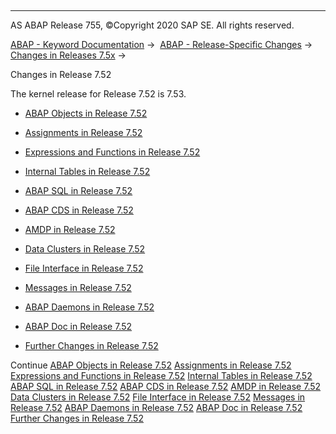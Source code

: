   

* * *

AS ABAP Release 755, ©Copyright 2020 SAP SE. All rights reserved.

[ABAP - Keyword Documentation](https://help.sap.com/doc/abapdocu_755_index_htm/7.55/en-US/abenabap.htm) →  [ABAP - Release-Specific Changes](https://help.sap.com/doc/abapdocu_755_index_htm/7.55/en-US/abennews.htm) →  [Changes in Releases 7.5x](https://help.sap.com/doc/abapdocu_755_index_htm/7.55/en-US/abennews-75.htm) → 

Changes in Release 7.52

The kernel release for Release 7.52 is 7.53.

-   [ABAP Objects in Release 7.52](https://help.sap.com/doc/abapdocu_755_index_htm/7.55/en-US/abennews-752-abap_objects.htm)

-   [Assignments in Release 7.52](https://help.sap.com/doc/abapdocu_755_index_htm/7.55/en-US/abennews-752-assignments.htm)

-   [Expressions and Functions in Release 7.52](https://help.sap.com/doc/abapdocu_755_index_htm/7.55/en-US/abennews-752-expressions.htm)

-   [Internal Tables in Release 7.52](https://help.sap.com/doc/abapdocu_755_index_htm/7.55/en-US/abennews-752-itab.htm)

-   [ABAP SQL in Release 7.52](https://help.sap.com/doc/abapdocu_755_index_htm/7.55/en-US/abennews-752-open_sql.htm)

-   [ABAP CDS in Release 7.52](https://help.sap.com/doc/abapdocu_755_index_htm/7.55/en-US/abennews-752-abap_cds.htm)

-   [AMDP in Release 7.52](https://help.sap.com/doc/abapdocu_755_index_htm/7.55/en-US/abennews-752-amdp.htm)

-   [Data Clusters in Release 7.52](https://help.sap.com/doc/abapdocu_755_index_htm/7.55/en-US/abennews-752-data_cluster.htm)

-   [File Interface in Release 7.52](https://help.sap.com/doc/abapdocu_755_index_htm/7.55/en-US/abennews-752-dataset.htm)

-   [Messages in Release 7.52](https://help.sap.com/doc/abapdocu_755_index_htm/7.55/en-US/abennews-752-messages.htm)

-   [ABAP Daemons in Release 7.52](https://help.sap.com/doc/abapdocu_755_index_htm/7.55/en-US/abennews-752-daemons.htm)

-   [ABAP Doc in Release 7.52](https://help.sap.com/doc/abapdocu_755_index_htm/7.55/en-US/abennews-752-abap_doc.htm)

-   [Further Changes in Release 7.52](https://help.sap.com/doc/abapdocu_755_index_htm/7.55/en-US/abennews-752-others.htm)

Continue
[ABAP Objects in Release 7.52](https://help.sap.com/doc/abapdocu_755_index_htm/7.55/en-US/abennews-752-abap_objects.htm)
[Assignments in Release 7.52](https://help.sap.com/doc/abapdocu_755_index_htm/7.55/en-US/abennews-752-assignments.htm)
[Expressions and Functions in Release 7.52](https://help.sap.com/doc/abapdocu_755_index_htm/7.55/en-US/abennews-752-expressions.htm)
[Internal Tables in Release 7.52](https://help.sap.com/doc/abapdocu_755_index_htm/7.55/en-US/abennews-752-itab.htm)
[ABAP SQL in Release 7.52](https://help.sap.com/doc/abapdocu_755_index_htm/7.55/en-US/abennews-752-open_sql.htm)
[ABAP CDS in Release 7.52](https://help.sap.com/doc/abapdocu_755_index_htm/7.55/en-US/abennews-752-abap_cds.htm)
[AMDP in Release 7.52](https://help.sap.com/doc/abapdocu_755_index_htm/7.55/en-US/abennews-752-amdp.htm)
[Data Clusters in Release 7.52](https://help.sap.com/doc/abapdocu_755_index_htm/7.55/en-US/abennews-752-data_cluster.htm)
[File Interface in Release 7.52](https://help.sap.com/doc/abapdocu_755_index_htm/7.55/en-US/abennews-752-dataset.htm)
[Messages in Release 7.52](https://help.sap.com/doc/abapdocu_755_index_htm/7.55/en-US/abennews-752-messages.htm)
[ABAP Daemons in Release 7.52](https://help.sap.com/doc/abapdocu_755_index_htm/7.55/en-US/abennews-752-daemons.htm)
[ABAP Doc in Release 7.52](https://help.sap.com/doc/abapdocu_755_index_htm/7.55/en-US/abennews-752-abap_doc.htm)
[Further Changes in Release 7.52](https://help.sap.com/doc/abapdocu_755_index_htm/7.55/en-US/abennews-752-others.htm)